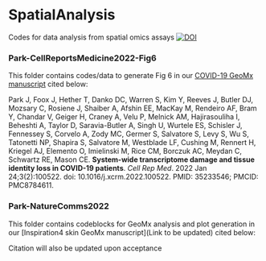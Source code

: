 # SpatialAnalysis
Codes for data analysis from spatial omics assays
[![DOI](https://zenodo.org/badge/541026466.svg)](https://zenodo.org/doi/10.5281/zenodo.10016141)


### Park-CellReportsMedicine2022-Fig6
This folder contains codes/data to generate Fig 6 in our [COVID-19 GeoMx manuscript](https://www.sciencedirect.com/science/article/pii/S2666379122000222) cited below: 

Park J, Foox J, Hether T, Danko DC, Warren S, Kim Y, Reeves J, Butler DJ, Mozsary C, Rosiene J, Shaiber A, Afshin EE, MacKay M, Rendeiro AF, Bram Y, Chandar V, Geiger H, Craney A, Velu P, Melnick AM, Hajirasouliha I, Beheshti A, Taylor D, Saravia-Butler A, Singh U, Wurtele ES, Schisler J, Fennessey S, Corvelo A, Zody MC, Germer S, Salvatore S, Levy S, Wu S, Tatonetti NP, Shapira S, Salvatore M, Westblade LF, Cushing M, Rennert H, Kriegel AJ, Elemento O, Imielinski M, Rice CM, Borczuk AC, Meydan C, Schwartz RE, Mason CE. **System-wide transcriptome damage and tissue identity loss in COVID-19 patients**. *Cell Rep Med*. 2022 Jan 24;3(2):100522. doi: 10.1016/j.xcrm.2022.100522. PMID: 35233546; PMCID: PMC8784611.


### Park-NatureComms2022
This folder contains codeblocks for GeoMx analysis and plot generation in our [Inspiration4 skin GeoMx manuscript](Link to be updated) cited below:

Citation will also be updated upon acceptance

